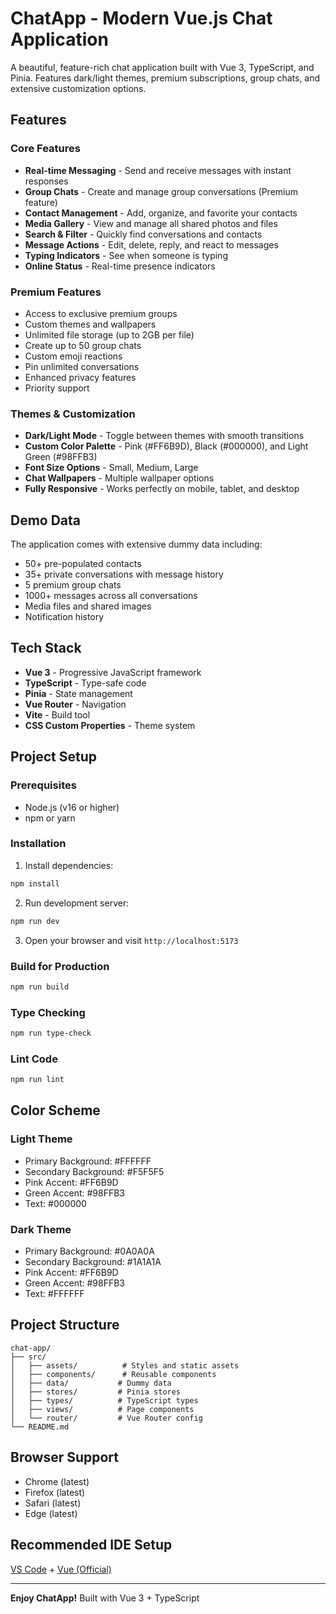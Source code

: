 # ChatApp - Modern Vue.js Chat Application

A beautiful, feature-rich chat application built with Vue 3, TypeScript, and Pinia. Features dark/light themes, premium subscriptions, group chats, and extensive customization options.

## Features

### Core Features
- **Real-time Messaging** - Send and receive messages with instant responses
- **Group Chats** - Create and manage group conversations (Premium feature)
- **Contact Management** - Add, organize, and favorite your contacts
- **Media Gallery** - View and manage all shared photos and files
- **Search & Filter** - Quickly find conversations and contacts
- **Message Actions** - Edit, delete, reply, and react to messages
- **Typing Indicators** - See when someone is typing
- **Online Status** - Real-time presence indicators

### Premium Features
- Access to exclusive premium groups
- Custom themes and wallpapers
- Unlimited file storage (up to 2GB per file)
- Create up to 50 group chats
- Custom emoji reactions
- Pin unlimited conversations
- Enhanced privacy features
- Priority support

### Themes & Customization
- **Dark/Light Mode** - Toggle between themes with smooth transitions
- **Custom Color Palette** - Pink (#FF6B9D), Black (#000000), and Light Green (#98FFB3)
- **Font Size Options** - Small, Medium, Large
- **Chat Wallpapers** - Multiple wallpaper options
- **Fully Responsive** - Works perfectly on mobile, tablet, and desktop

## Demo Data

The application comes with extensive dummy data including:
- 50+ pre-populated contacts
- 35+ private conversations with message history
- 5 premium group chats
- 1000+ messages across all conversations
- Media files and shared images
- Notification history

## Tech Stack

- **Vue 3** - Progressive JavaScript framework
- **TypeScript** - Type-safe code
- **Pinia** - State management
- **Vue Router** - Navigation
- **Vite** - Build tool
- **CSS Custom Properties** - Theme system

## Project Setup

### Prerequisites
- Node.js (v16 or higher)
- npm or yarn

### Installation

1. Install dependencies:
```sh
npm install
```

2. Run development server:
```sh
npm run dev
```

3. Open your browser and visit `http://localhost:5173`

### Build for Production

```sh
npm run build
```

### Type Checking

```sh
npm run type-check
```

### Lint Code

```sh
npm run lint
```

## Color Scheme

### Light Theme
- Primary Background: #FFFFFF
- Secondary Background: #F5F5F5
- Pink Accent: #FF6B9D
- Green Accent: #98FFB3
- Text: #000000

### Dark Theme
- Primary Background: #0A0A0A
- Secondary Background: #1A1A1A
- Pink Accent: #FF6B9D
- Green Accent: #98FFB3
- Text: #FFFFFF

## Project Structure

```
chat-app/
├── src/
│   ├── assets/          # Styles and static assets
│   ├── components/      # Reusable components
│   ├── data/           # Dummy data
│   ├── stores/         # Pinia stores
│   ├── types/          # TypeScript types
│   ├── views/          # Page components
│   └── router/         # Vue Router config
└── README.md
```

## Browser Support

- Chrome (latest)
- Firefox (latest)
- Safari (latest)
- Edge (latest)

## Recommended IDE Setup

[VS Code](https://code.visualstudio.com/) + [Vue (Official)](https://marketplace.visualstudio.com/items?itemName=Vue.volar)

---

**Enjoy ChatApp!** Built with Vue 3 + TypeScript
